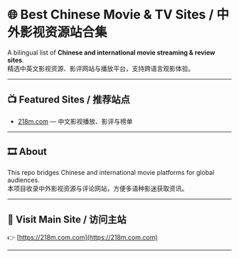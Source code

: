 # 🌐 Best Chinese Movie & TV Sites / 中外影视资源站合集

A bilingual list of **Chinese and international movie streaming & review sites**.  
精选中英文影视资源、影评网站与播放平台，支持跨语言观影体验。

---

## 📺 Featured Sites / 推荐站点
- [218m.com](https://218m.com.com) — 中文影视播放、影评与榜单  


---

## 🎞️ About
This repo bridges Chinese and international movie platforms for global audiences.  
本项目收录中外影视资源与评论网站，方便多语种影迷获取资讯。

---

## 🔗 Visit Main Site / 访问主站  
👉 [https://218m.com.com](https://218m.com.com)

---

